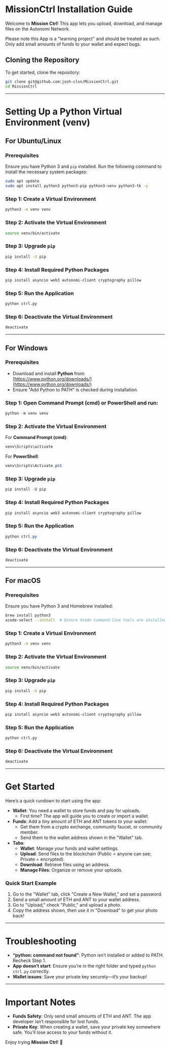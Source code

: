 # MissionCtrl Installation Guide

Welcome to **Mission Ctrl**! This app lets you upload, download, and manage files on the Autonomi Network.

Please note this App is a "learning project" and should be treated as such. Only add small amounts of funds to your wallet and expect bugs.

## Cloning the Repository

To get started, clone the repository:

```bash
git clone git@github.com:josh-clsn/MissionCtrl.git
cd MissionCtrl
```

---

# Setting Up a Python Virtual Environment (venv)

## **For Ubuntu/Linux**

### **Prerequisites**
Ensure you have Python 3 and `pip` installed. Run the following command to install the necessary system packages:

```bash
sudo apt update
sudo apt install python3 python3-pip python3-venv python3-tk -y
```

### **Step 1: Create a Virtual Environment**
```bash
python3 -m venv venv
```

### **Step 2: Activate the Virtual Environment**
```bash
source venv/bin/activate
```

### **Step 3: Upgrade `pip`**
```bash
pip install -U pip
```

### **Step 4: Install Required Python Packages**
```bash
pip install asyncio web3 autonomi-client cryptography pillow
```

### **Step 5: Run the Application**
```bash
python ctrl.py
```

### **Step 6: Deactivate the Virtual Environment**
```bash
deactivate
```

---

## **For Windows**

### **Prerequisites**
- Download and install **Python** from: [https://www.python.org/downloads/](https://www.python.org/downloads/)
- Ensure "Add Python to PATH" is checked during installation.

### **Step 1: Open Command Prompt (cmd) or PowerShell and run:**

```powershell
python -m venv venv
```

### **Step 2: Activate the Virtual Environment**
For **Command Prompt (cmd)**:
```cmd
venv\Scripts\activate
```

For **PowerShell**:
```powershell
venv\Scripts\Activate.ps1
```

### **Step 3: Upgrade `pip`**
```powershell
pip install -U pip
```

### **Step 4: Install Required Python Packages**
```powershell
pip install asyncio web3 autonomi-client cryptography pillow
```

### **Step 5: Run the Application**
```powershell
python ctrl.py
```

### **Step 6: Deactivate the Virtual Environment**
```powershell
deactivate
```

---

## **For macOS**

### **Prerequisites**
Ensure you have Python 3 and Homebrew installed:

```bash
brew install python3
xcode-select --install  # Ensure Xcode command-line tools are installed
```

### **Step 1: Create a Virtual Environment**
```bash
python3 -m venv venv
```

### **Step 2: Activate the Virtual Environment**
```bash
source venv/bin/activate
```

### **Step 3: Upgrade `pip`**
```bash
pip install -U pip
```

### **Step 4: Install Required Python Packages**
```bash
pip install asyncio web3 autonomi-client cryptography pillow
```

### **Step 5: Run the Application**
```bash
python ctrl.py
```

### **Step 6: Deactivate the Virtual Environment**
```bash
deactivate
```

---

# Get Started

Here’s a quick rundown to start using the app:

- **Wallet**: You need a wallet to store funds and pay for uploads.
  - First time? The app will guide you to create or import a wallet.
- **Funds**: Add a tiny amount of ETH and ANT tokens to your wallet:
  - Get them from a crypto exchange, community faucet, or community member.
  - Send them to the wallet address shown in the "Wallet" tab.
- **Tabs**:
  - **Wallet**: Manage your funds and wallet settings.
  - **Upload**: Send files to the blockchain (Public = anyone can see; Private = encrypted).
  - **Download**: Retrieve files using an address.
  - **Manage Files**: Organize or remove your uploads.

### Quick Start Example
1. Go to the "Wallet" tab, click "Create a New Wallet," and set a password.
2. Send a small amount of ETH and ANT to your wallet address.
3. Go to "Upload," check "Public," and upload a photo.
4. Copy the address shown, then use it in "Download" to get your photo back!

---

# Troubleshooting

- **“python: command not found”**: Python isn’t installed or added to PATH. Recheck Step 1.
- **App doesn’t start**: Ensure you’re in the right folder and typed `python ctrl.py` correctly.
- **Wallet issues**: Save your private key securely—it’s your backup!

---

# Important Notes

- **Funds Safety**: Only send small amounts of ETH and ANT. The app developer isn’t responsible for lost funds.
- **Private Key**: When creating a wallet, save your private key somewhere safe. You’ll lose access to your funds without it.

Enjoy trying **Mission Ctrl**! 🚀

